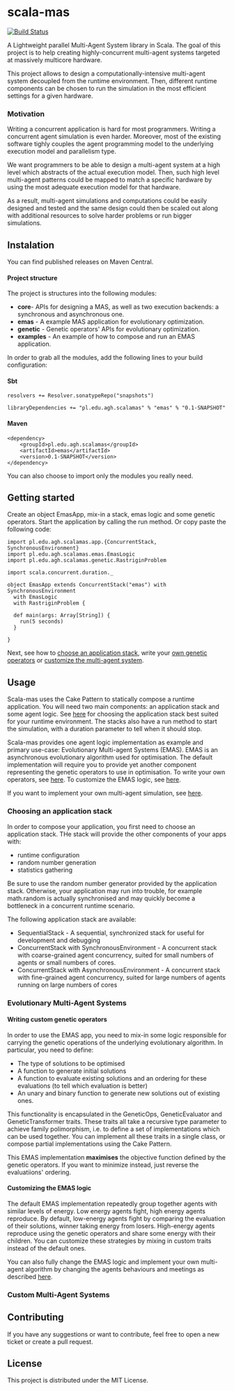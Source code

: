 # scala-mas

[![Build Status](https://travis-ci.org/ParaPhraseAGH/scala-mas.svg)](https://travis-ci.org/ParaPhraseAGH/scala-mas)

A Lightweight parallel Multi-Agent System library in Scala.
The goal of this project is to help creating highly-concurrent multi-agent systems targeted at massively multicore hardware.

This project allows to design a computationally-intensive multi-agent system decoupled from the runtime environment.
Then, different runtime components can be chosen to run the simulation in the most efficient settings for a given hardware.

### Motivation

Writing a concurrent application is hard for most programmers. Writing a concurrent agent simulation is even harder.
Moreover, most of the existing software tighly couples the agent programming model to the underlying execution model and parallelism type.

We want programmers to be able to design a multi-agent system at a high level which abstracts of the actual execution model.
Then, such high level multi-agent patterns could be mapped to match a specific hardware by using the most adequate execution model for that hardware.

As a result, multi-agent simulations and computations could be easily designed and tested and the same design could then be scaled out along with
additional resources to solve harder problems or run bigger simulations.

## Instalation

You can find published releases on Maven Central.

#### Project structure

The project is structures into the following modules:

- **core**- APIs for designing a MAS, as well as two execution backends: a synchronous and asynchronous one.
- **emas** - A example MAS application for evolutionary optimization.
- **genetic** - Genetic operators' APIs for evolutionary optimization.
- **examples** - An example of how to compose and run an EMAS application.

In order to grab all the modules, add the following lines to your build configuration:

#### Sbt
    resolvers += Resolver.sonatypeRepo("snapshots")

    libraryDependencies += "pl.edu.agh.scalamas" % "emas" % "0.1-SNAPSHOT"

#### Maven
    <dependency>
        <groupId>pl.edu.agh.scalamas</groupId>
        <artifactId>emas</artifactId>
        <version>0.1-SNAPSHOT</version>
    </dependency>

You can also choose to import only the modules you really need.

## Getting started

Create an object EmasApp, mix-in a stack, emas logic and some genetic operators. Start the application by calling the run
 method. Or copy paste the following code:

    import pl.edu.agh.scalamas.app.{ConcurrentStack, SynchronousEnvironment}
    import pl.edu.agh.scalamas.emas.EmasLogic
    import pl.edu.agh.scalamas.genetic.RastriginProblem

    import scala.concurrent.duration._

    object EmasApp extends ConcurrentStack("emas") with SynchronousEnvironment
      with EmasLogic
      with RastriginProblem {

      def main(args: Array[String]) {
        run(5 seconds)
      }

    }

Next, see how to [choose an application stack](#choosing-an-application-stack), write your [own genetic operators](#writing-custom-genetic-operators)
or [customize the multi-agent system](#custom-multi-agent-systems).

## Usage

Scala-mas uses the Cake Pattern to statically compose a runtime application. You will need two main components: an application stack
and some agent logic. See [here](#choosing-an-application-stack) for choosing the application stack best suited for your runtime environment.
The stacks also have a run method to start the simulation, with a duration parameter to tell when it should stop.

Scala-mas provides one agent logic implementation as example and primary use-case: Evolutionary Multi-agent Systems (EMAS).
EMAS is an asynchronous evolutionary algorithm used for optimisation. The default implementation will require you to provide yet
another component representing the genetic operators to use in optimisation. To write your own operators, see [here](#writing-custom-genetic-operators).
To customize the EMAS logic, see [here](#customizing-the-emas-logic).

If you want to implement your own multi-agent simulation, see [here](#custom-multi-agent-systems).

### Choosing an application stack

In order to compose your application, you first need to choose an application stack.
THe stack will provide the other components of your apps with:

- runtime configuration
- random number generation
- statistics gathering

Be sure to use the random number generator provided by the application stack. Otherwise, your application may run into trouble,
for example math.random is actually synchronised and may quickly become a bottleneck in a concurrent runtime scenario.

The following application stack are available:

- SequentialStack - A sequential, synchronized stack for useful for development and debugging
- ConcurrentStack with SynchronousEnvironment - A concurrent stack with coarse-grained agent concurrency, suited for small numbers of agents or small numbers of cores.
- ConcurrentStack with AsynchronousEnvironment  - A concurrent stack with fine-grained agent concurrency, suited for large numbers of agents
running on large numbers of cores

### Evolutionary Multi-Agent Systems

#### Writing custom genetic operators

In order to use the EMAS app, you need to mix-in some logic responsible for carrying the genetic operations of the underlying evolutionary algorithm.
In particular, you need to define:

- The type of solutions to be optimised
- A function to generate initial solutions
- A function to evaluate existing solutions and an ordering for these evaluations (to tell which evaluation is better)
- An unary and binary function to generate new solutions out of existing ones.

This functionality is encapsulated in the GeneticOps, GeneticEvaluator and GeneticTransformer traits.
These traits all take a recursive type parameter to achieve family polimorphism, i.e. to define a set of implementations which can be used together.
You can implement all these traits in a single class, or compose partial implementations using the Cake Pattern.

This EMAS implementation **maximises** the objective function defined by the genetic operators. If you want to minimize instead, just reverse the evaluatiions' ordering.

#### Customizing the EMAS logic

The default EMAS implementation repeatedly group together agents with similar levels of energy. Low energy agents fight, high energy agents reproduce.
By default, low-energy agents fight by comparing the evaluation of their solutions, winner taking energy from losers.
High-energy agents reproduce using the genetic operators and share some energy with their children.
You can customize these strategies by mixing in custom traits instead of the default ones.

You can also fully change the EMAS logic and implement your own multi-agent algorithm by changing the agents behaviours and meetings as described [here](#custom-multi-agent-systems).

### Custom Multi-Agent Systems


## Contributing

If you have any suggestions or want to contribute, feel free to open a new ticket or create a pull request.

## License

This project is distributed under the MIT License.